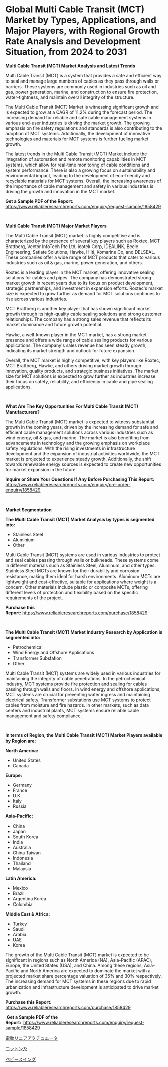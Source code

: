 <p><h1>Global Multi Cable Transit (MCT) Market by Types, Applications, and Major Players, with Regional Growth Rate Analysis and Development Situation, from 2024 to 2031</h1></p><p><strong>Multi Cable Transit (MCT) Market Analysis and Latest Trends</strong></p>
<p><p>Multi Cable Transit (MCT) is a system that provides a safe and efficient way to seal and manage large numbers of cables as they pass through walls or barriers. These systems are commonly used in industries such as oil and gas, power generation, marine, and construction to ensure fire protection, water-tightness, and maintain overall integrity of the structure.</p><p>The Multi Cable Transit (MCT) Market is witnessing significant growth and is expected to grow at a CAGR of 11.2% during the forecast period. The increasing demand for reliable and safe cable management systems in various end-user industries is driving the market growth. The growing emphasis on fire safety regulations and standards is also contributing to the adoption of MCT systems. Additionally, the development of innovative technologies and materials for MCT systems is further fueling market growth.</p><p>The latest trends in the Multi Cable Transit (MCT) Market include the integration of automation and remote monitoring capabilities in MCT systems, which allow for real-time monitoring of cable conditions and system performance. There is also a growing focus on sustainability and environmental impact, leading to the development of eco-friendly and recyclable materials for MCT systems. Overall, the increasing awareness of the importance of cable management and safety in various industries is driving the growth and innovation in the MCT market.</p></p>
<p><strong>Get a Sample PDF of the Report:&nbsp;</strong> <a href="https://www.reliableresearchreports.com/enquiry/request-sample/1858429">https://www.reliableresearchreports.com/enquiry/request-sample/1858429</a></p>
<p>&nbsp;</p>
<p><strong>Multi Cable Transit (MCT) Major Market Players</strong></p>
<p><p>The Multi Cable Transit (MCT) market is highly competitive and is characterized by the presence of several key players such as Roxtec, MCT Brattberg, Vector InfoTech Pte Ltd, icotek Corp, IDEALINK, Beele Engineering, Satiate Solutions, Hawke, Hilti, Komarine Co, and DELSEAL. These companies offer a wide range of MCT products that cater to various industries such as oil & gas, marine, power generation, and others.</p><p>Roxtec is a leading player in the MCT market, offering innovative sealing solutions for cables and pipes. The company has demonstrated strong market growth in recent years due to its focus on product development, strategic partnerships, and investment in expansion efforts. Roxtec's market size is expected to grow further as demand for MCT solutions continues to rise across various industries.</p><p>MCT Brattberg is another key player that has shown significant market growth through its high-quality cable sealing solutions and strong customer relationships. The company has a strong sales revenue that reflects its market dominance and future growth potential.</p><p>Hawke, a well-known player in the MCT market, has a strong market presence and offers a wide range of cable sealing products for various applications. The company's sales revenue has seen steady growth, indicating its market strength and outlook for future expansion.</p><p>Overall, the MCT market is highly competitive, with key players like Roxtec, MCT Brattberg, Hawke, and others driving market growth through innovation, quality products, and strategic business initiatives. The market size for MCT solutions is expected to grow further as industries increase their focus on safety, reliability, and efficiency in cable and pipe sealing applications.</p></p>
<p>&nbsp;</p>
<p><strong>What Are The Key Opportunities For Multi Cable Transit (MCT) Manufacturers?</strong></p>
<p><p>The Multi Cable Transit (MCT) market is expected to witness substantial growth in the coming years, driven by the increasing demand for safe and efficient cable management solutions across various industries such as wind energy, oil & gas, and marine. The market is also benefiting from advancements in technology and the growing emphasis on workplace safety regulations. With the rising investments in infrastructure development and the expansion of industrial activities worldwide, the MCT market is projected to experience steady growth. Additionally, the shift towards renewable energy sources is expected to create new opportunities for market expansion in the future.</p></p>
<p><strong>Inquire or Share Your Questions If Any Before Purchasing This Report:</strong> <a href="https://www.reliableresearchreports.com/enquiry/pre-order-enquiry/1858429">https://www.reliableresearchreports.com/enquiry/pre-order-enquiry/1858429</a></p>
<p>&nbsp;</p>
<p><strong>Market Segmentation</strong></p>
<p><strong>The Multi Cable Transit (MCT) Market Analysis by types is segmented into:</strong></p>
<p><ul><li>Stainless Steel</li><li>Aluminium</li><li>Other</li></ul></p>
<p><p>Multi Cable Transit (MCT) systems are used in various industries to protect and seal cables passing through walls or bulkheads. These systems come in different materials such as Stainless Steel, Aluminum, and other types. Stainless Steel MCTs are known for their durability and corrosion resistance, making them ideal for harsh environments. Aluminum MCTs are lightweight and cost-effective, suitable for applications where weight is a concern. Other materials include plastic or composite MCTs, offering different levels of protection and flexibility based on the specific requirements of the project.</p></p>
<p><strong>Purchase this Report:&nbsp;</strong><a href="https://www.reliableresearchreports.com/purchase/1858429">https://www.reliableresearchreports.com/purchase/1858429</a></p>
<p>&nbsp;</p>
<p><strong>The Multi Cable Transit (MCT) Market Industry Research by Application is segmented into:</strong></p>
<p><ul><li>Petrochemical</li><li>Wind Energy and Offshore Applications</li><li>Transformer Substation</li><li>Other</li></ul></p>
<p><p>Multi Cable Transit (MCT) systems are widely used in various industries for maintaining the integrity of cable penetrations. In the petrochemical industry, MCT systems provide fire protection and sealing for cables passing through walls and floors. In wind energy and offshore applications, MCT systems are crucial for preventing water ingress and maintaining electrical safety. Transformer substations use MCT systems to protect cables from moisture and fire hazards. In other markets, such as data centers and industrial plants, MCT systems ensure reliable cable management and safety compliance.</p></p>
<p>&nbsp;</p>
<p><strong>In terms of Region, the Multi Cable Transit (MCT) Market Players available by Region are:</strong></p>
<p>
    <p> <strong> North America: </strong>
        <ul>
            <li>United States</li>
            <li>Canada</li>
        </ul>
        </p> 
    <p> <strong> Europe: </strong>
        <ul>
            <li>Germany</li>
            <li>France</li>
            <li>U.K.</li>
            <li>Italy</li>
            <li>Russia</li>
        </ul>
        </p> 
    <p> <strong> Asia-Pacific: </strong>
        <ul>
            <li>China</li>
            <li>Japan</li>
            <li>South Korea</li>
            <li>India</li>
            <li>Australia</li>
            <li>China Taiwan</li>
            <li>Indonesia</li>
            <li>Thailand</li>
            <li>Malaysia</li>
        </ul>
        </p> 
    <p> <strong> Latin America: </strong>
        <ul>
            <li>Mexico</li>
            <li>Brazil</li>
            <li>Argentina Korea</li>
            <li>Colombia</li>
        </ul>
        </p> 
    <p> <strong> Middle East & Africa: </strong>
        <ul>
            <li>Turkey</li>
            <li>Saudi</li>
            <li>Arabia</li>
            <li>UAE</li>
            <li>Korea</li>
        </ul>
    </p>
    </p>
<p><p>The growth of the Multi Cable Transit (MCT) market is expected to be significant in regions such as North America (NA), Asia-Pacific (APAC), Europe, the United States (USA), and China. Among these regions, Asia-Pacific and North America are expected to dominate the market with a projected market share percentage valuation of 35% and 30% respectively. The increasing demand for MCT systems in these regions due to rapid urbanization and infrastructure development is anticipated to drive market growth.</p></p>
<p><strong>Purchase this Report: </strong><a href="https://www.reliableresearchreports.com/purchase/1858429">https://www.reliableresearchreports.com/purchase/1858429</a></p>
<p>&nbsp;<strong>Get a Sample PDF of the Report:&nbsp;&nbsp;</strong><a href="https://www.reliableresearchreports.com/enquiry/request-sample/1858429">https://www.reliableresearchreports.com/enquiry/request-sample/1858429</a></p>
<p><strong></strong></p>
<p><p><a href="https://github.com/laurenreichert/Market-Research-Report-List-1/blob/main/774757716936.md">電動リニアアクチュエータ</a></p><p><a href="https://github.com/RodHoppe07/Market-Research-Report-List-1/blob/main/315940716937.md">コットン糸</a></p><p><a href="https://medium.com/@peterpatel626/2024%E5%B9%B4%E3%81%8B%E3%82%892031%E5%B9%B4%E3%81%BE%E3%81%A7%E3%81%AE%E6%9C%9F%E9%96%93%E3%81%AB%E4%BA%88%E6%B8%AC%E3%81%95%E3%82%8C%E3%82%8B%E3%83%99%E3%83%93%E3%83%BC%E3%82%B9%E3%82%A4%E3%83%B3%E3%82%B0%E5%B8%82%E5%A0%B4%E3%81%AE%E3%83%88%E3%83%AC%E3%83%B3%E3%83%89%E3%81%A8%E5%B8%82%E5%A0%B4%E5%88%86%E6%9E%90-e34de99fbf92">ベビースイング</a></p></p>